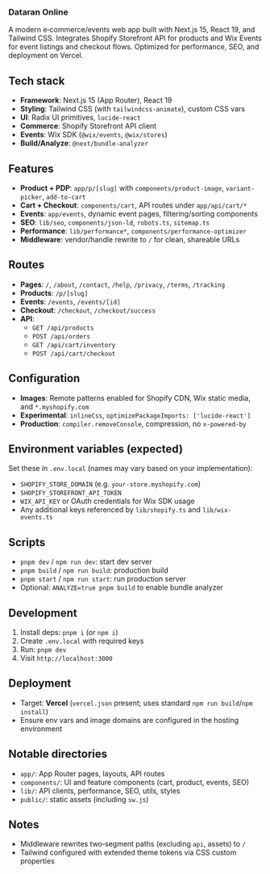 ### Dataran Online

A modern e‑commerce/events web app built with Next.js 15, React 19, and Tailwind CSS. Integrates Shopify Storefront API for products and Wix Events for event listings and checkout flows. Optimized for performance, SEO, and deployment on Vercel.

## Tech stack
- **Framework**: Next.js 15 (App Router), React 19
- **Styling**: Tailwind CSS (with `tailwindcss-animate`), custom CSS vars
- **UI**: Radix UI primitives, `lucide-react`
- **Commerce**: Shopify Storefront API client
- **Events**: Wix SDK (`@wix/events`, `@wix/stores`)
- **Build/Analyze**: `@next/bundle-analyzer`

## Features
- **Product + PDP**: `app/p/[slug]` with `components/product-image`, `variant-picker`, `add-to-cart`
- **Cart + Checkout**: `components/cart`, API routes under `app/api/cart/*`
- **Events**: `app/events`, dynamic event pages, filtering/sorting components
- **SEO**: `lib/seo`, `components/json-ld`, `robots.ts`, `sitemap.ts`
- **Performance**: `lib/performance*`, `components/performance-optimizer`
- **Middleware**: vendor/handle rewrite to `/` for clean, shareable URLs

## Routes
- **Pages**: `/`, `/about`, `/contact`, `/help`, `/privacy`, `/terms`, `/tracking`
- **Products**: `/p/[slug]`
- **Events**: `/events`, `/events/[id]`
- **Checkout**: `/checkout`, `/checkout/success`
- **API**:
  - `GET /api/products`
  - `POST /api/orders`
  - `GET /api/cart/inventory`
  - `POST /api/cart/checkout`

## Configuration
- **Images**: Remote patterns enabled for Shopify CDN, Wix static media, and `*.myshopify.com`
- **Experimental**: `inlineCss`, `optimizePackageImports: ['lucide-react']`
- **Production**: `compiler.removeConsole`, compression, no `x-powered-by`

## Environment variables (expected)
Set these in `.env.local` (names may vary based on your implementation):
- `SHOPIFY_STORE_DOMAIN` (e.g. `your-store.myshopify.com`)
- `SHOPIFY_STOREFRONT_API_TOKEN`
- `WIX_API_KEY` or OAuth credentials for Wix SDK usage
- Any additional keys referenced by `lib/shopify.ts` and `lib/wix-events.ts`

## Scripts
- `pnpm dev` / `npm run dev`: start dev server
- `pnpm build` / `npm run build`: production build
- `pnpm start` / `npm run start`: run production server
- Optional: `ANALYZE=true pnpm build` to enable bundle analyzer

## Development
1. Install deps: `pnpm i` (or `npm i`)
2. Create `.env.local` with required keys
3. Run: `pnpm dev`
4. Visit `http://localhost:3000`

## Deployment
- Target: **Vercel** (`vercel.json` present; uses standard `npm run build`/`npm install`)
- Ensure env vars and image domains are configured in the hosting environment

## Notable directories
- `app/`: App Router pages, layouts, API routes
- `components/`: UI and feature components (cart, product, events, SEO)
- `lib/`: API clients, performance, SEO, utils, styles
- `public/`: static assets (including `sw.js`)

## Notes
- Middleware rewrites two‑segment paths (excluding `api`, assets) to `/`
- Tailwind configured with extended theme tokens via CSS custom properties